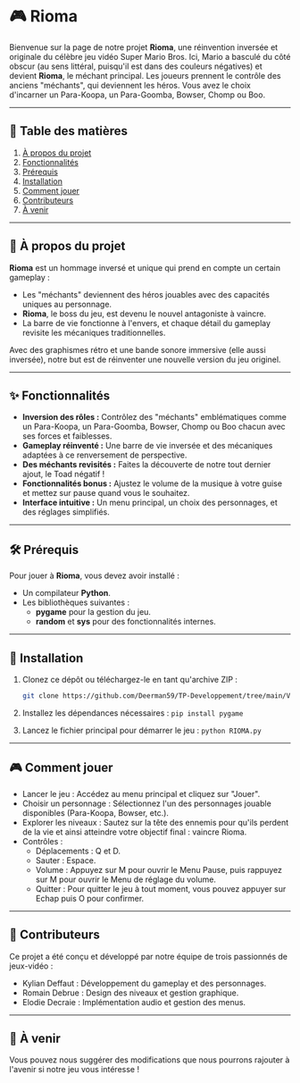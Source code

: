 # 🎮 Rioma

Bienvenue sur la page de notre projet **Rioma**, une réinvention inversée et originale du célèbre jeu vidéo Super Mario Bros. Ici, Mario a basculé du côté obscur (au sens littéral, puisqu'il est dans des couleurs négatives) et devient **Rioma**, le méchant principal. Les joueurs prennent le contrôle des anciens "méchants", qui deviennent les héros. Vous avez le choix d'incarner un Para-Koopa, un Para-Goomba, Bowser, Chomp ou Boo. 

---

## 📖 Table des matières

1. [À propos du projet](#-à-propos-du-projet)
2. [Fonctionnalités](#-fonctionnalités)
3. [Prérequis](#-prérequis)
4. [Installation](#-installation)
5. [Comment jouer](#-comment-jouer)
6. [Contributeurs](#-contributeurs)
7. [À venir](#-à-venir)

---

## 🎯 À propos du projet

**Rioma** est un hommage inversé et unique qui prend en compte un certain gameplay :
- Les "méchants" deviennent des héros jouables avec des capacités uniques au personnage.
- **Rioma**, le boss du jeu, est devenu le nouvel antagoniste à vaincre.
- La barre de vie fonctionne à l'envers, et chaque détail du gameplay revisite les mécaniques traditionnelles.

Avec des graphismes rétro et une bande sonore immersive (elle aussi inversée), notre but est de réinventer une nouvelle version du jeu originel.

---

## ✨ Fonctionnalités

- **Inversion des rôles :** Contrôlez des "méchants" emblématiques comme un Para-Koopa, un Para-Goomba, Bowser, Chomp ou Boo chacun avec ses forces et faiblesses.
- **Gameplay réinventé :** Une barre de vie inversée et des mécaniques adaptées à ce renversement de perspective.
- **Des méchants revisités :** Faites la découverte de notre tout dernier ajout, le Toad négatif !
- **Fonctionnalités bonus :** Ajustez le volume de la musique à votre guise et mettez sur pause quand vous le souhaitez.
- **Interface intuitive :** Un menu principal, un choix des personnages, et des réglages simplifiés.

---

## 🛠️ Prérequis

Pour jouer à **Rioma**, vous devez avoir installé :
- Un compilateur **Python**.
- Les bibliothèques suivantes :
  - **pygame** pour la gestion du jeu.
  - **random** et **sys** pour des fonctionnalités internes.

---

## 🚀 Installation

1. Clonez ce dépôt ou téléchargez-le en tant qu'archive ZIP :
   ```bash
   git clone https://github.com/Deerman59/TP-Developpement/tree/main/VERSION%20FINALE

3. Installez les dépendances nécessaires :
```pip install pygame```

4. Lancez le fichier principal pour démarrer le jeu :
```python RIOMA.py```

---

## 🎮 Comment jouer

- Lancer le jeu : Accédez au menu principal et cliquez sur "Jouer".
- Choisir un personnage : Sélectionnez l'un des personnages jouable disponibles (Para-Koopa, Bowser, etc.).
- Explorer les niveaux : Sautez sur la tête des ennemis pour qu'ils perdent de la vie et ainsi atteindre votre objectif final : vaincre Rioma.
- Contrôles :
  * Déplacements : Q et D.
  * Sauter : Espace.
  * Volume : Appuyez sur M pour ouvrir le Menu Pause, puis rappuyez sur M pour ouvrir le Menu de réglage du volume.
  * Quitter : Pour quitter le jeu à tout moment, vous pouvez appuyer sur Echap puis O pour confirmer.

---

## 🤝 Contributeurs

Ce projet a été conçu et développé par notre équipe de trois passionnés de jeux-vidéo :
  - Kylian Deffaut : Développement du gameplay et des personnages.
  - Romain Debrue : Design des niveaux et gestion graphique.
  - Elodie Decraie : Implémentation audio et gestion des menus.


---

## 🔮 À venir

Vous pouvez nous suggérer des modifications que nous pourrons rajouter à l'avenir si notre jeu vous intéresse !
